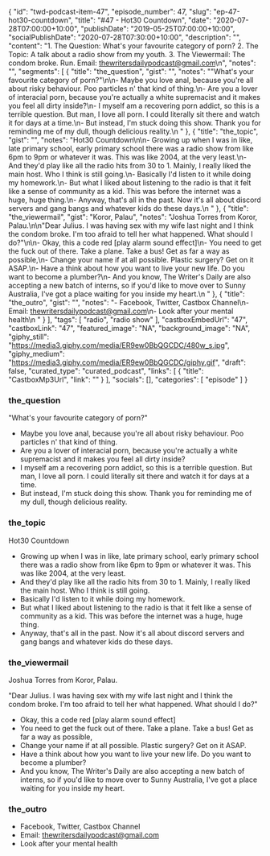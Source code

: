 {
	"id": "twd-podcast-item-47",
	"episode_number": 47,
	"slug": "ep-47-hot30-countdown",
	"title": "#47 - Hot30 Countdown",
	"date": "2020-07-28T07:00:00+10:00",
	"publishDate": "2019-05-25T07:00:00+10:00",
	"socialPublishDate": "2020-07-28T07:30:00+10:00",
	"description": "",
	"content": "1. The Question: What's your favourite category of porn? 2. The Topic: A talk about a radio show from my youth. 3. The Viewermail: The condom broke. Run. Email: thewritersdailypodcast@gmail.com\n",
	"notes": "",
	"segments": [
		{
			"title": "the_question",
			"gist": "",
			"notes": "\"What's your favourite category of porn?\"\n\n- Maybe you love anal, because you're all about risky behaviour. Poo particles n' that kind of thing.\n- Are you a lover of interacial porn, because you're actually a white supremacist and it makes you feel all dirty inside?\n- I myself am a recovering porn addict, so this is a terrible question. But man, I love all porn. I could literally sit there and watch it for days at a time.\n- But instead, I'm stuck doing this show. Thank you for reminding me of my dull, though delicious reality.\n      "
		},
		{
			"title": "the_topic",
			"gist": "",
			"notes": "Hot30 Countdown\n\n- Growing up when I was in like, late primary school, early primary school there was a radio show from like 6pm to 9pm or whatever it was. This was like 2004, at the very least.\n- And they'd play like all the radio hits from 30 to 1. Mainly, I really liked the main host. Who I think is still going.\n- Basically I'd listen to it while doing my homework.\n- But what I liked about listening to the radio is that it felt like a sense of community as a kid. This was before the internet was a huge, huge thing.\n- Anyway, that's all in the past. Now it's all about discord servers and gang bangs and whatever kids do these days.\n      "
		},
		{
			"title": "the_viewermail",
			"gist": "Koror, Palau",
			"notes": "Joshua Torres from Koror, Palau.\n\n\"Dear Julius. I was having sex with my wife last night and I think the condom broke. I'm too afraid to tell her what happened. What should I do?\"\n\n- Okay, this a code red [play alarm sound effect]\n- You need to get the fuck out of there. Take a plane. Take a bus! Get as far a way as possible,\n- Change your name if at all possible. Plastic surgery? Get on it ASAP.\n- Have a think about how you want to live your new life. Do you want to become a plumber?\n- And you know, The Writer's Daily are also accepting a new batch of interns, so if you'd like to move over to Sunny Australia, I've got a place waiting for you inside my heart.\n      "
		},
		{
			"title": "the_outro",
			"gist": "",
			"notes": "- Facebook, Twitter, Castbox Channel\n- Email: thewritersdailypodcast@gmail.com\n- Look after your mental health\n      "
		}
	],
	"tags": [
		"radio",
		"radio show"
	],
	"castboxEmbedUrl": "47",
	"castboxLink": "47",
	"featured_image": "NA",
	"background_image": "NA",
	"giphy_still": "https://media3.giphy.com/media/ER9ew0BbQGCDC/480w_s.jpg",
	"giphy_medium": "https://media3.giphy.com/media/ER9ew0BbQGCDC/giphy.gif",
	"draft": false,
	"curated_type": "curated_podcast",
	"links": [
		{
			"title": "CastboxMp3Url",
			"link": ""
		}
	],
	"socials": [],
	"categories": [
		"episode"
	]
}

### the_question

"What's your favourite category of porn?"

- Maybe you love anal, because you're all about risky behaviour. Poo particles n' that kind of thing.
- Are you a lover of interacial porn, because you're actually a white supremacist and it makes you feel all dirty inside?
- I myself am a recovering porn addict, so this is a terrible question. But man, I love all porn. I could literally sit there and watch it for days at a time.
- But instead, I'm stuck doing this show. Thank you for reminding me of my dull, though delicious reality.
      
### the_topic

Hot30 Countdown

- Growing up when I was in like, late primary school, early primary school there was a radio show from like 6pm to 9pm or whatever it was. This was like 2004, at the very least.
- And they'd play like all the radio hits from 30 to 1. Mainly, I really liked the main host. Who I think is still going.
- Basically I'd listen to it while doing my homework.
- But what I liked about listening to the radio is that it felt like a sense of community as a kid. This was before the internet was a huge, huge thing.
- Anyway, that's all in the past. Now it's all about discord servers and gang bangs and whatever kids do these days.
      
### the_viewermail

Joshua Torres from Koror, Palau.

"Dear Julius. I was having sex with my wife last night and I think the condom broke. I'm too afraid to tell her what happened. What should I do?"

- Okay, this a code red [play alarm sound effect]
- You need to get the fuck out of there. Take a plane. Take a bus! Get as far a way as possible,
- Change your name if at all possible. Plastic surgery? Get on it ASAP.
- Have a think about how you want to live your new life. Do you want to become a plumber?
- And you know, The Writer's Daily are also accepting a new batch of interns, so if you'd like to move over to Sunny Australia, I've got a place waiting for you inside my heart.
      
### the_outro

- Facebook, Twitter, Castbox Channel
- Email: thewritersdailypodcast@gmail.com
- Look after your mental health
      
